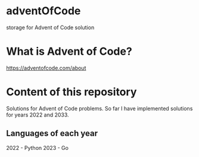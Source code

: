 # adventOfCode
storage for Advent of Code solution

# What is Advent of Code?
https://adventofcode.com/about

# Content of this repository
Solutions for Advent of Code problems. So far I have implemented solutions for years 2022 and 2033.

## Languages of each year
2022 - Python
2023 - Go

